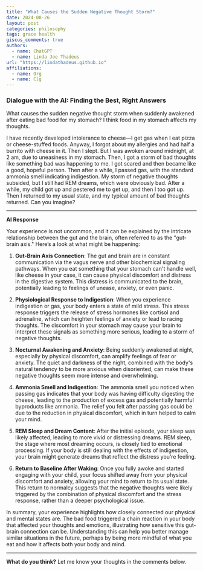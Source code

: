 ```yaml
---
title: "What Causes the Sudden Negative Thought Storm?"
date: 2024-08-26
layout: post
categories: philosophy
tags: grace health
giscus_comments: true
authors:
  - name: ChatGPT
  - name: Linda Joe Thadeus
url: "https://lindathadeus.github.io"
affiliations:
  - name: Org
  - name: Clg
---
```


### Dialogue with the AI: Finding the Best, Right Answers

What causes the sudden negative thought storm when suddenly awakened after eating bad food for my stomach? I think food in my stomach affects my thoughts.

I have recently developed intolerance to cheese—I get gas when I eat pizza or cheese-stuffed foods. Anyway, I forgot about my allergies and had half a burrito with cheese in it. Then I slept. But I was awoken around midnight, at 2 am, due to uneasiness in my stomach. Then, I got a storm of bad thoughts like something bad was happening to me. I got scared and then became like a good, hopeful person. Then after a while, I passed gas, with the standard ammonia smell indicating indigestion. My storm of negative thoughts subsided, but I still had REM dreams, which were obviously bad. After a while, my child got up and pestered me to get up, and then I too got up. Then I returned to my usual state, and my typical amount of bad thoughts returned. Can you imagine?

---

**AI Response**

Your experience is not uncommon, and it can be explained by the intricate relationship between the gut and the brain, often referred to as the "gut-brain axis." Here’s a look at what might be happening:

1. **Gut-Brain Axis Connection**: The gut and brain are in constant communication via the vagus nerve and other biochemical signaling pathways. When you eat something that your stomach can't handle well, like cheese in your case, it can cause physical discomfort and distress in the digestive system. This distress is communicated to the brain, potentially leading to feelings of unease, anxiety, or even panic.

2. **Physiological Response to Indigestion**: When you experience indigestion or gas, your body enters a state of mild stress. This stress response triggers the release of stress hormones like cortisol and adrenaline, which can heighten feelings of anxiety or lead to racing thoughts. The discomfort in your stomach may cause your brain to interpret these signals as something more serious, leading to a storm of negative thoughts.

3. **Nocturnal Awakening and Anxiety**: Being suddenly awakened at night, especially by physical discomfort, can amplify feelings of fear or anxiety. The quiet and darkness of the night, combined with the body's natural tendency to be more anxious when disoriented, can make these negative thoughts seem more intense and overwhelming.

4. **Ammonia Smell and Indigestion**: The ammonia smell you noticed when passing gas indicates that your body was having difficulty digesting the cheese, leading to the production of excess gas and potentially harmful byproducts like ammonia. The relief you felt after passing gas could be due to the reduction in physical discomfort, which in turn helped to calm your mind.

5. **REM Sleep and Dream Content**: After the initial episode, your sleep was likely affected, leading to more vivid or distressing dreams. REM sleep, the stage where most dreaming occurs, is closely tied to emotional processing. If your body is still dealing with the effects of indigestion, your brain might generate dreams that reflect the distress you’re feeling.

6. **Return to Baseline After Waking**: Once you fully awoke and started engaging with your child, your focus shifted away from your physical discomfort and anxiety, allowing your mind to return to its usual state. This return to normalcy suggests that the negative thoughts were likely triggered by the combination of physical discomfort and the stress response, rather than a deeper psychological issue.

In summary, your experience highlights how closely connected our physical and mental states are. The bad food triggered a chain reaction in your body that affected your thoughts and emotions, illustrating how sensitive this gut-brain connection can be. Understanding this can help you better manage similar situations in the future, perhaps by being more mindful of what you eat and how it affects both your body and mind.

---

**What do you think?** Let me know your thoughts in the comments below.